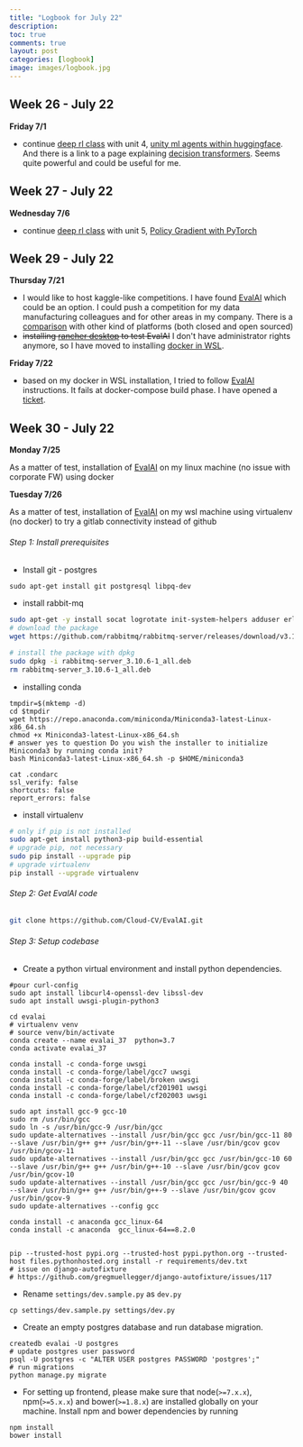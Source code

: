 ```yaml
---
title: "Logbook for July 22"
description: 
toc: true
comments: true
layout: post
categories: [logbook]
image: images/logbook.jpg
---
```




## Week 26 - July 22

**Friday 7/1**

* continue [deep rl class](/guillaume_blog/blog/deep-rl-class-with-huggingface.html) with unit 4, <u>unity ml agents within huggingface</u>. And there is a link to a page explaining [decision transformers](https://huggingface.co/blog/decision-transformers). Seems quite powerful and could be useful for me.



## Week 27 - July 22

**Wednesday 7/6**

* continue [deep rl class](/guillaume_blog/blog/deep-rl-class-with-huggingface.html) with unit 5, <u>Policy Gradient with PyTorch</u>



## Week 29 - July 22

**Thursday 7/21**

* I would like to host kaggle-like competitions. I have found [EvalAI](https://github.com/Cloud-CV/EvalAI) which could be an option. I could push a competition for my data manufacturing colleagues and for other areas in my company. There is a [comparison](https://github.com/Cloud-CV/EvalAI/tree/202001b582fdc332a062b85c02be228c3dcf2cd2#platform-comparison) with other kind of platforms (both closed and open sourced)
* ~~installing [rancher desktop](https://dev.michelin.com/wsl2/docker-rancher) to test EvalAI~~ I don't have administrator rights anymore, so I have moved to installing [docker in WSL](/guillaume_blog/blog/install-docker-on-WSL.html).

**Friday 7/22**

* based on my docker in WSL installation, I tried to follow [EvalAI](https://github.com/Cloud-CV/EvalAI) instructions. It fails at docker-compose build phase. I have opened a [ticket](https://github.com/Cloud-CV/EvalAI/issues/3775).



## Week 30 - July 22

**Monday 7/25**

As a matter of test, installation of [EvalAI](https://github.com/Cloud-CV/EvalAI) on my linux machine (no issue with corporate FW) using docker

**Tuesday 7/26**

As a matter of test, installation of [EvalAI](https://evalai.readthedocs.io/en/stable/setup.html#ubuntu-installation-instructions) on my wsl machine using virtualenv (no docker) to try a gitlab connectivity instead of github

###### Step 1: Install prerequisites

* Install git - postgres

```
sudo apt-get install git postgresql libpq-dev
```

* install rabbit-mq

```bash
sudo apt-get -y install socat logrotate init-system-helpers adduser erlang-base erlang-base-hipe esl-erlang
# download the package
wget https://github.com/rabbitmq/rabbitmq-server/releases/download/v3.10.6/rabbitmq-server_3.10.6-1_all.deb

# install the package with dpkg
sudo dpkg -i rabbitmq-server_3.10.6-1_all.deb
rm rabbitmq-server_3.10.6-1_all.deb
```
* installing conda
```
tmpdir=$(mktemp -d)
cd $tmpdir
wget https://repo.anaconda.com/miniconda/Miniconda3-latest-Linux-x86_64.sh
chmod +x Miniconda3-latest-Linux-x86_64.sh
# answer yes to question Do you wish the installer to initialize Miniconda3 by running conda init?
bash Miniconda3-latest-Linux-x86_64.sh -p $HOME/miniconda3

cat .condarc
ssl_verify: false
shortcuts: false
report_errors: false
```

* install virtualenv
```bash
# only if pip is not installed
sudo apt-get install python3-pip build-essential
# upgrade pip, not necessary
sudo pip install --upgrade pip
# upgrade virtualenv
pip install --upgrade virtualenv
```

###### Step 2: Get EvalAI code

```bash
git clone https://github.com/Cloud-CV/EvalAI.git
```

###### Step 3: Setup codebase

- Create a python virtual environment and install python dependencies.

```
#pour curl-config
sudo apt install libcurl4-openssl-dev libssl-dev
sudo apt install uwsgi-plugin-python3

cd evalai
# virtualenv venv
# source venv/bin/activate
conda create --name evalai_37  python=3.7
conda activate evalai_37

conda install -c conda-forge uwsgi
conda install -c conda-forge/label/gcc7 uwsgi
conda install -c conda-forge/label/broken uwsgi
conda install -c conda-forge/label/cf201901 uwsgi
conda install -c conda-forge/label/cf202003 uwsgi

sudo apt install gcc-9 gcc-10
sudo rm /usr/bin/gcc
sudo ln -s /usr/bin/gcc-9 /usr/bin/gcc 
sudo update-alternatives --install /usr/bin/gcc gcc /usr/bin/gcc-11 80 --slave /usr/bin/g++ g++ /usr/bin/g++-11 --slave /usr/bin/gcov gcov /usr/bin/gcov-11
sudo update-alternatives --install /usr/bin/gcc gcc /usr/bin/gcc-10 60 --slave /usr/bin/g++ g++ /usr/bin/g++-10 --slave /usr/bin/gcov gcov /usr/bin/gcov-10
sudo update-alternatives --install /usr/bin/gcc gcc /usr/bin/gcc-9 40 --slave /usr/bin/g++ g++ /usr/bin/g++-9 --slave /usr/bin/gcov gcov /usr/bin/gcov-9
sudo update-alternatives --config gcc

conda install -c anaconda gcc_linux-64
conda install -c anaconda  gcc_linux-64==8.2.0


pip --trusted-host pypi.org --trusted-host pypi.python.org --trusted-host files.pythonhosted.org install -r requirements/dev.txt
# issue on django-autofixture 
# https://github.com/gregmuellegger/django-autofixture/issues/117
```

- Rename `settings/dev.sample.py` as `dev.py`

```
cp settings/dev.sample.py settings/dev.py
```

- Create an empty postgres database and run database migration.

```
createdb evalai -U postgres
# update postgres user password
psql -U postgres -c "ALTER USER postgres PASSWORD 'postgres';"
# run migrations
python manage.py migrate
```

- For setting up frontend, please make sure that node(`>=7.x.x`), npm(`>=5.x.x`) and bower(`>=1.8.x`) are installed globally on your machine. Install npm and bower dependencies by running

```
npm install
bower install
```